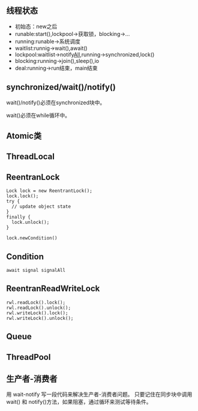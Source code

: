 ## 线程状态

- 初始态：new之后
- runable:start(),lockpool->获取锁，blocking->...
- running:runable->系统调度
- waitlist:runnig->wait(),await()
- lockpool:waitlist->notify[All](),running->synchronized,lock()
- blocking:running->join(),sleep(),io
- deal:running->run结束，main结束

## synchronized/wait()/notify()

wait()/notify()必须在synchronized块中。

wait()必须在while循环中。

## Atomic类

## ThreadLocal

## ReentranLock

    Lock lock = new ReentrantLock();
    lock.lock();
    try { 
      // update object state
    }
    finally {
      lock.unlock(); 
    }
    
    lock.newCondition()

## Condition

    await signal signalAll 

## ReentranReadWriteLock

    rwl.readLock().lock();
    rwl.readLock().unlock();
    rwl.writeLock().lock();
    rwl.writeLock().unlock();


## Queue

## ThreadPool

## 生产者-消费者

用 wait-notify 写一段代码来解决生产者-消费者问题。
只要记住在同步块中调用 wait() 和 notify()方法，如果阻塞，通过循环来测试等待条件。

